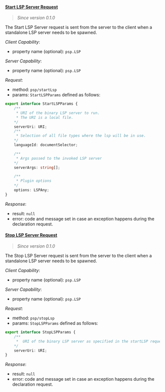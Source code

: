 #### <a href="#startLsp" name="startLsp" class="anchor">Start LSP Server Request</a>

> *Since version 0.1.0*

The Start LSP Server request is sent from the server to the client when a standalone LSP server needs to be spawned.

*Client Capability*:

* property name (optional): `psp.LSP`

*Server Capability*:

* property name (optional): `psp.LSP`

*Request*:

* method: `psp/startLsp`
* params: `StartLSPParams` defined as follows:

<div class="anchorHolder"><a href="#startLSPParams" name="StartLSPParams" class="linkableAnchor"></a></div>

```typescript
export interface StartLSPParams {
    /**
     * URI of the binary LSP server to run.
     * The URI is a local file.
    */
    serverUri: URI;
    /**
     * Selection of all file types where the lsp will be in use.
    */
    languageId: documentSelector;

    /**
     * Args passed to the invoked LSP server
    */
    serverArgs: string[];

    /**
     * Plugin options
    */
    options: LSPAny;
}
```

*Response*:

* result: `null`
* error: code and message set in case an exception happens during the declaration request.

#### <a href="#stopLsp" name="stopLsp" class="anchor">Stop LSP Server Request</a>

> *Since version 0.1.0*

The Stop LSP Server request is sent from the server to the client when a standalone LSP server needs to be spawned.

*Client Capability*:

* property name (optional): `psp.LSP`

*Server Capability*:

* property name (optional): `psp.LSP`

*Request*:

* method: `psp/stopLsp`
* params: `StopLSPParams` defined as follows:

<div class="anchorHolder"><a href="#stopLSPParams" name="StopLSPParams" class="linkableAnchor"></a></div>

```typescript
export interface StopLSPParams {
    /**
     *  URI of the binary LSP server as specified in the startLSP request.
    */
    serverUri: URI;
}
```

*Response*:

* result: `null`
* error: code and message set in case an exception happens during the declaration request.
